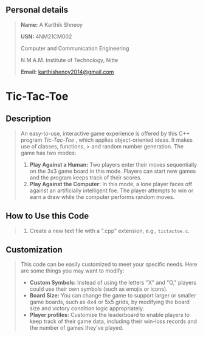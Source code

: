 ## Personal details

> **Name:** A Karthik Shneoy
> 
> **USN:** 4NM21CM002
> 
> Computer and Communication Engineering
> 
> N.M.A.M. Institute of Technology, Nitte
> 
> **Email:** karthishenoy2014@gmail.com

# Tic-Tac-Toe

## Description
> An easy-to-use, interactive game experience is offered by this C++ program *Tic-Tac-Toe* , which applies object-oriented ideas. It makes use of classes, functions, > and random number generation. The game has two modes:
> 1. **Play Against a Human:** Two players enter their moves sequentially on the 3x3 game board in this mode. Players can start new games and the program keeps track of their scores.
> 2. **Play Against the Computer:** In this mode, a lone player faces off against an artificially intelligent foe. The player attempts to win or earn a draw while the computer performs random moves.

## How to Use this Code
> 1. Create a new text file with a ".cpp" extension, e.g., `tictactoe.c`.


## Customization 
> This code can be easily customized to meet your specific needs. Here are some things you may want to modify:
> * **Custom Symbols:** Instead of using the letters "X" and "O," players could use their own symbols (such as emojis or icons).
> * **Board Size:** You can change the game to support larger or smaller game boards, such as 4x4 or 5x5 grids, by modifying the board size and victory condition logic appropriately.
> * **Player profiles:** Customize the leaderboard to enable players to keep track of their game data, including their win-loss records and the number of games they've played.
